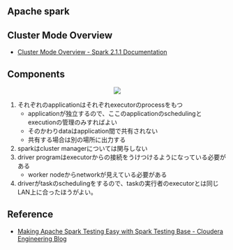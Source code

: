 ## Apache spark

## Cluster Mode Overview
* [Cluster Mode Overview - Spark 2.1.1 Documentation](https://spark.apache.org/docs/latest/cluster-overview.html)

## Components

<div style="text-align: center">
    <img src="https://spark.apache.org/docs/latest/img/cluster-overview.png">
</div>

1. それぞれのapplicationはそれぞれexecutorのprocessをもつ
    * applicationが独立するので、ここのapplicationのschedulingとexecutionの管理のみすればよい
    * そのかわりdataはapplication間で共有されない
    * 共有する場合は別の場所に出力する
2. sparkはcluster managerについては関与しない
3. driver programはexecutorからの接続をうけつけるようになっている必要がある
    * worker nodeからnetworkが見えている必要がある
4. driverがtaskのschedulingをするので、taskの実行者のexecutorとは同じLAN上に合ったほうがよい。

## Reference
* [Making Apache Spark Testing Easy with Spark Testing Base - Cloudera Engineering Blog](http://blog.cloudera.com/blog/2015/09/making-apache-spark-testing-easy-with-spark-testing-base/)
